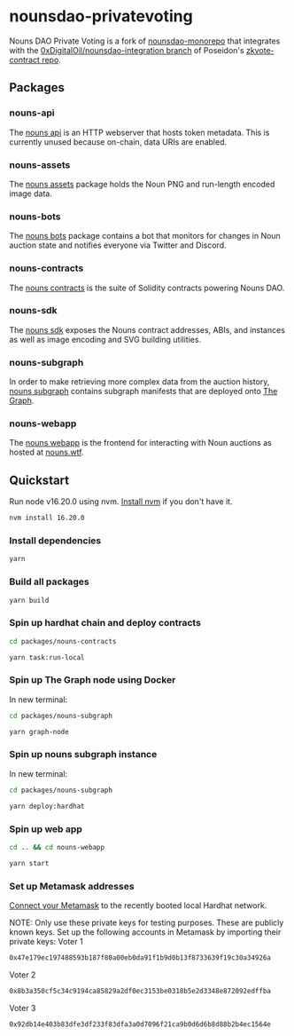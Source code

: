# nounsdao-privatevoting

Nouns DAO Private Voting is a fork of [nounsdao-monorepo](https://github.com/nounsDAO/nouns-monorepo) that integrates with the [0xDigitalOil/nounsdao-integration branch](https://github.com/Poseidon-ZKP/zkvote-contract/tree/0xDigitalOil/nouns-integration) of Poseidon's [zkvote-contract repo](https://github.com/Poseidon-ZKP/zkvote-contract/commits/main).

## Packages

### nouns-api

The [nouns api](packages/nouns-api) is an HTTP webserver that hosts token metadata. This is currently unused because on-chain, data URIs are enabled.

### nouns-assets

The [nouns assets](packages/nouns-assets) package holds the Noun PNG and run-length encoded image data.

### nouns-bots

The [nouns bots](packages/nouns-bots) package contains a bot that monitors for changes in Noun auction state and notifies everyone via Twitter and Discord.

### nouns-contracts

The [nouns contracts](packages/nouns-contracts) is the suite of Solidity contracts powering Nouns DAO.

### nouns-sdk

The [nouns sdk](packages/nouns-sdk) exposes the Nouns contract addresses, ABIs, and instances as well as image encoding and SVG building utilities.

### nouns-subgraph

In order to make retrieving more complex data from the auction history, [nouns subgraph](packages/nouns-subgraph) contains subgraph manifests that are deployed onto [The Graph](https://thegraph.com).

### nouns-webapp

The [nouns webapp](packages/nouns-webapp) is the frontend for interacting with Noun auctions as hosted at [nouns.wtf](https://nouns.wtf).

## Quickstart

Run node v16.20.0 using nvm. [Install nvm](https://tecadmin.net/install-nvm-macos-with-homebrew/) if you don't have it.
```sh
nvm install 16.20.0
```

### Install dependencies

```sh
yarn
```

### Build all packages

```sh
yarn build
```

### Spin up hardhat chain and deploy contracts

```sh
cd packages/nouns-contracts
```
```sh
yarn task:run-local
```

### Spin up The Graph node using Docker
In new terminal:
```sh
cd packages/nouns-subgraph
```
```sh
yarn graph-node
```

### Spin up nouns subgraph instance

In new terminal:
```sh
cd packages/nouns-subgraph
```
```sh
yarn deploy:hardhat
```

### Spin up web app

```sh
cd .. && cd nouns-webapp
```
```sh
yarn start
```

### Set up Metamask addresses
[Connect your Metamask](https://github.com/0xDigitalOil/nounsdao-privatevoting/tree/master/packages/nouns-webapp) to the recently booted local Hardhat network.

NOTE: Only use these private keys for testing purposes. These are publicly known keys. Set up the following accounts in Metamask by importing their private keys:
Voter 1
```sh
0x47e179ec197488593b187f80a00eb0da91f1b9d0b13f8733639f19c30a34926a
```
Voter 2
```sh
0x8b3a350cf5c34c9194ca85829a2df0ec3153be0318b5e2d3348e872092edffba
```
Voter 3
```sh
0x92db14e403b83dfe3df233f83dfa3a0d7096f21ca9b0d6d6b8d88b2b4ec1564e
```
